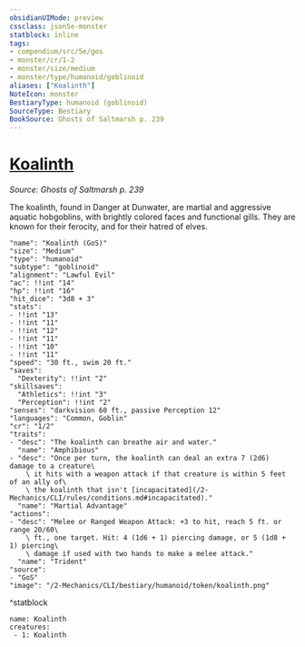 ```yaml
---
obsidianUIMode: preview
cssclass: json5e-monster
statblock: inline
tags:
- compendium/src/5e/gos
- monster/cr/1-2
- monster/size/medium
- monster/type/humanoid/goblinoid
aliases: ["Koalinth"]
NoteIcon: monster
BestiaryType: humanoid (goblinoid)
SourceType: Bestiary
BookSource: Ghosts of Saltmarsh p. 239
---
```

# [Koalinth](2-Mechanics/CLI/bestiary/humanoid/koalinth-gos.md)
*Source: Ghosts of Saltmarsh p. 239*  

The koalinth, found in Danger at Dunwater, are martial and aggressive aquatic hobgoblins, with brightly colored faces and functional gills. They are known for their ferocity, and for their hatred of elves.

```statblock
"name": "Koalinth (GoS)"
"size": "Medium"
"type": "humanoid"
"subtype": "goblinoid"
"alignment": "Lawful Evil"
"ac": !!int "14"
"hp": !!int "16"
"hit_dice": "3d8 + 3"
"stats":
- !!int "13"
- !!int "11"
- !!int "12"
- !!int "11"
- !!int "10"
- !!int "11"
"speed": "30 ft., swim 20 ft."
"saves":
  "Dexterity": !!int "2"
"skillsaves":
  "Athletics": !!int "3"
  "Perception": !!int "2"
"senses": "darkvision 60 ft., passive Perception 12"
"languages": "Common, Goblin"
"cr": "1/2"
"traits":
- "desc": "The koalinth can breathe air and water."
  "name": "Amphibious"
- "desc": "Once per turn, the koalinth can deal an extra 7 (2d6) damage to a creature\
    \ it hits with a weapon attack if that creature is within 5 feet of an ally of\
    \ the koalinth that isn't [incapacitated](/2-Mechanics/CLI/rules/conditions.md#incapacitated)."
  "name": "Martial Advantage"
"actions":
- "desc": "Melee or Ranged Weapon Attack: +3 to hit, reach 5 ft. or range 20/60\
    \ ft., one target. Hit: 4 (1d6 + 1) piercing damage, or 5 (1d8 + 1) piercing\
    \ damage if used with two hands to make a melee attack."
  "name": "Trident"
"source":
- "GoS"
"image": "/2-Mechanics/CLI/bestiary/humanoid/token/koalinth.png"
```
^statblock

```encounter-table
name: Koalinth
creatures:
 - 1: Koalinth
```